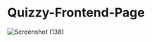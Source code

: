 # Quizzy-Frontend-Page

![Screenshot (138)](https://github.com/Fitbhairav/Quizzy-Frontend-Page/assets/114358084/07b11456-c285-484e-8342-683c904f8b07)
